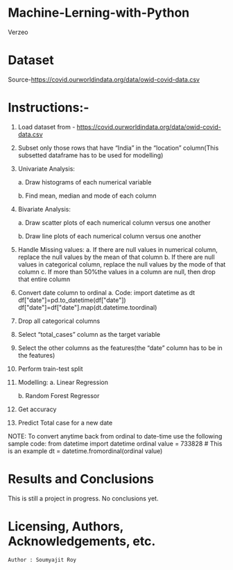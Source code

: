 # Machine-Lerning-with-Python

Verzeo

# Dataset

Source-https://covid.ourworldindata.org/data/owid-covid-data.csv 

# Instructions:-

1. Load dataset from - https://covid.ourworldindata.org/data/owid-covid-data.csv 

2. Subset only those rows that have “India” in the “location” column(This subsetted dataframe has to be used for modelling) 

3. Univariate Analysis: 

      a. Draw histograms of each numerical variable 

      b. Find mean, median and mode of each column 

4. Bivariate Analysis: 

      a. Draw scatter plots of each numerical column versus one another 
      
      b. Draw line plots of each numerical column versus one another 

5. Handle Missing values: 
      a. If there are null values in numerical column, replace the null values by the mean of that column 
      b. If there are null values in categorical column, replace the null values by the mode of that column 
      c. If more than 50%the values in a column are null, then drop that entire column 

6. Convert date column to ordinal 
     a. Code: import datetime as dt 
              df["date"]=pd.to_datetime(df["date"]) 
              df["date"]=df["date"].map(dt.datetime.toordinal)
              
7. Drop all categorical columns 

8. Select “total_cases” column as the target variable 

9. Select the other columns as the features(the “date” column has to be in the features) 

10. Perform train-test split 

11. Modelling: 
       a. Linear Regression 
       
       b. Random Forest Regressor 
       
12. Get accuracy 
       
13. Predict Total case for a new date 


NOTE: To convert anytime back from ordinal to date-time use the following sample code: from datetime import datetime ordinal value = 733828 # This is an example dt = datetime.fromordinal(ordinal value)
       
# Results and Conclusions

This is still a project in progress. No conclusions yet.
       
# Licensing, Authors, Acknowledgements, etc.
    
    Author : Soumyajit Roy
